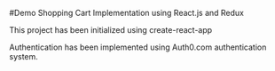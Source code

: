 #Demo Shopping Cart Implementation using React.js and Redux 

This project has been initialized using create-react-app

Authentication has been implemented using Auth0.com authentication system.

